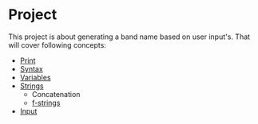 # Project
This project is about generating a band name based on user input's. 
That will cover following concepts:

- <a href="https://www.w3schools.com/python/default.asp">Print</a>
- <a href="https://www.w3schools.com/python/python_syntax.asp">Syntax</a>
- <a href="https://www.w3schools.com/python/python_variables.asp">Variables</a>
- <a href="https://www.w3schools.com/python/python_strings.asp">Strings</a> 
    - Concatenation
    - <a href="https://www.geeksforgeeks.org/formatted-string-literals-f-strings-python/">f-strings</a>
- <a href="https://www.w3schools.com/python/python_user_input.asp">Input</a>

